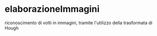 # elaborazioneImmagini
riconoscimento di volti in immagini, tramite l'utilizzo della trasformata di Hough
